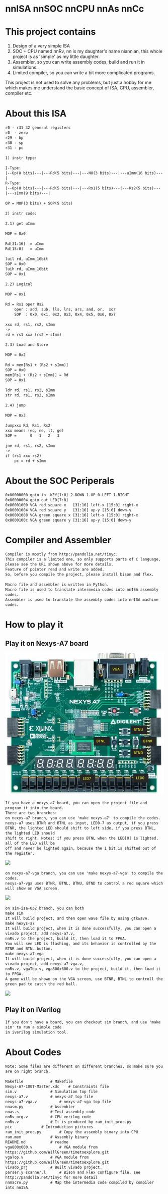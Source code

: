 # nnISA nnSOC nnCPU nnAs nnCc

# This project contains
1. Design of a very simple ISA
2. SOC + CPU named nnRv, nn is my daughter's name niannian, this whole project is as 'simple' as my little daughter.
3. Assembler, so you can write assembly codes, build and run it in simulations.
4. Limited compiler, so you can write a bit more complicated programs.

This project is not used to solve any problems, but just a hobby for me which makes me understand the basic concept of ISA, CPU, assembler, compiler etc.

# About this ISA

```
r0 - r31 32 general registers
r0  - zero
r29 - bp
r30 - sp
r31 - pc

1) instr type:

I-Type:
|--Op(8 bits)---|---Rd(5 bits)---|---NU(3 bits)---|---uImm(16 bits)---|
R-Type:
|--Op(8 bits)---|---Rd(5 bits)---|---Rs1(5 bits)---|---Rs2(5 bits)---|---sImm(9 bits)---|

OP = MOP(3 bits) + SOP(5 bits)

2) instr code:

2.1) get uImm

MOP = 0x0

Rd[31:16]  = uImm
Rd[15:0]   = uImm

luil rd, uImm_16bit
SOP = 0x0
luih rd, uImm_16bit
SOP = 0x1

2.2) Logical

MOP = 0x1

Rd = Rs1 oper Rs2
	oper : add, sub, lls, lrs, ars, and, or,  xor
	SOP  : 0x0, 0x1, 0x2, 0x3, 0x4, 0x5, 0x6, 0x7

xxx rd, rs1, rs2, sImm
->
rd = rs1 xxx (rs2 + sImm)

2.3) Load and Store

MOP = 0x2

Rd = mem[Rs1 + (Rs2 + sImm)]
SOP = 0x0
mem[Rs1 + (Rs2 + sImm)] = Rd
SOP = 0x1

ldr rd, rs1, rs2, sImm
str rd, rs1, rs2, sImm

2.4) jump

MOP = 0x3

Jumpxxx Rd, Rs1, Rs2
xxx means (eq, ne, lt, ge)
SOP =      0   1   2   3

jne rd, rs1, rs2, sImm
->
if (rs1 xxx rs2)
    pc = rd + sImm

```

# About the SOC Periperals

```
0x80000000 gpio in  KEY[1:0] 2-DOWN 1-UP 0-LEFT 1-RIGHT
0x80000004 gpio out LED[7:0]
0x80001000 VGA red square x   [31:16] left-x [15:0] right-x
0x80001004 VGA red square y   [31:16] up-y [15:0] down-y
0x80001008 VGA green square x [31:16] left-x [15:0] right-x
0x8000100c VGA green square y [31:16] up-y [15:0] down-y
```

# Compiler and Assembler

```
Compiler is mostly from http://pandolia.net/tinyc.
This compiler is a limited one, so only supports parts of C language, please see the URL shown above for more details.
Feature of pointer read and write are added.
So, before you compile the project, please install bison and flex.

Macro file and assembler is written in Python.
Macro file is used to translate intermedia codes into nnISA assembly codes.
Assembler is used to translate the assembly codes into nnISA machine codes.
```

# How to play it
## Play it on Nexys-A7 board

![](pic/board.JPG)

```
If you have a nexys-a7 board, you can open the project file and program it into the board.
There are two branches:
on nexys-a7 branch, you can use 'make nexys-a7' to compile the codes.
nexys-a7 uses BTNR and BTNL as input, LED0-7 as output, if you press
BTNR, the lighted LED should shift to left side, if you press BTNL, the lighted LED should
shift to right. Notes: if you press BTNL when the LED[0] is lighted, all of the LED will be
off and never be lighted again, because the 1 bit is shifted out of the register.
```

![](pic/nexys-a7.gif)

```
on nexys-a7-vga branch, you can use 'make nexys-a7-vga' to compile the codes.
nexys-a7-vga uses BTNR, BTNL, BTNU, BTND to control a red square which will show on VGA screen.
```

![](pic/nexys-a7-vga.gif)

```
on sim-isa-0p2 branch, you can both
make sim
It will build project, and then open wave file by using gtkwave.
make nexys-a7
It will build project, when it is done successfully, you can open a vivado project, add nexys-a7.v,
nnRv.v to the project, build it, then load it to FPGA.
You will see LED is flashing, and its behavior is controlled by the BTNR and BTNL button.
make nexys-a7-vga
It will build project, when it is done successfully, you can open a vivado project, add nexys-a7-vga.v,
nnRv.v, vgaTop.v, vga800x600.v to the project, build it, then load it to FPGA.
A game will be shown on the VGA screen, use BTNR, BTNL to controll the green pad to catch the red ball.

```

![](pic/isa-v0p2-all.gif)

## Play it on iVerilog

```
If you don't have a board, you can checkout sim branch, and use 'make sim' to run a simple code
in iverilog simulation tool.
```

# About Codes

```
Note: Some files are different on different branches, so make sure you are on right branch.

Makefile			# Makefile
Nexys-A7-100T-Master.xdc	# Constraints file
sim.v				# Simulation top file
nexys-a7.v			# nexys-a7 top file
nexys-a7-vga.v			# nexys-a7-vga top file
nnasm.py			# Assembler
nnas.s				# Test assembly code
nnRv_org.v			# CPU verilog code
nnRv.v				# It is produced by ram_init_proc.py
pic				# Introduction pictures
ram_init_proc.py		# Copy the assembly binary into CPU
ram.mem				# Assembly binary
README.md			# readme
vga800x600.v			# VGA module from https://github.com/WillGreen/timetoexplore.git
vgaTop.v			# VGA module from https://github.com/WillGreen/timetoexplore.git
vivado_prj			# Built vivado project.
parser.y scanner.l		# Bison and Flex configure file, see http://pandolia.net/tinyc for more detail
nnmacro.py			# Map the intermedia code compiled by compiler into nnISA.
```

